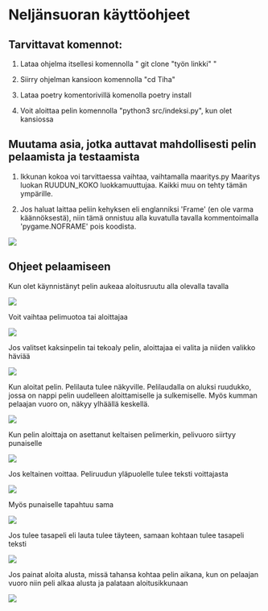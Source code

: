 # Neljänsuoran käyttöohjeet

## Tarvittavat komennot:
1. Lataa ohjelma itsellesi komennolla " git clone "työn linkki" "

2. Siirry ohjelman kansioon komennolla "cd Tiha"

3. Lataa poetry komentorivillä komenolla poetry install

4. Voit aloittaa pelin komennolla "python3 src/indeksi.py", kun olet kansiossa

## Muutama asia, jotka auttavat mahdollisesti pelin pelaamista ja testaamista

1. Ikkunan kokoa voi tarvittaessa vaihtaa, vaihtamalla maaritys.py Maaritys luokan RUUDUN_KOKO luokkamuuttujaa. Kaikki muu on tehty tämän ympärille.

2. Jos haluat laittaa peliin kehyksen eli englanniksi 'Frame' (en ole varma käännöksestä), niin tämä onnistuu alla kuvatulla tavalla kommentoimalla 'pygame.NOFRAME' pois koodista.

![](./kuvat/noframe.png)

## Ohjeet pelaamiseen

Kun olet käynnistänyt pelin aukeaa aloitusruutu alla olevalla tavalla

![](./kuvat/aloitusruutu.png)

Voit vaihtaa pelimuotoa tai aloittajaa

![](./kuvat/aloitusruutu_tekoaly_aloitus.png)

Jos valitset kaksinpelin tai tekoaly pelin, aloittajaa ei valita ja niiden valikko häviää

![](./kuvat/aloitusruutu_ilman_aloittajaa.png)

Kun aloitat pelin. Pelilauta tulee näkyville. Pelilaudalla on aluksi ruudukko, jossa on nappi pelin uudelleen aloittamiselle ja sulkemiselle. Myös kumman pelaajan vuoro on, näkyy ylhäällä keskellä.

![](./kuvat/peliruutu.png)

Kun pelin aloittaja on asettanut keltaisen pelimerkin, pelivuoro siirtyy punaiselle

![](./kuvat/punaisen_vuoro.png)

Jos keltainen voittaa. Peliruudun yläpuolelle tulee teksti voittajasta

![](./kuvat/keltainen_voitti.png)

Myös punaiselle tapahtuu sama

![](./kuvat/punainen_voitti.png)

Jos tulee tasapeli eli lauta tulee täyteen, samaan kohtaan tulee tasapeli teksti

![](./kuvat/tasapeli.png)

Jos painat aloita alusta, missä tahansa kohtaa pelin aikana, kun on pelaajan vuoro niin peli alkaa alusta ja palataan aloitusikkunaan

![](./kuvat/aloitusruutu.png)
